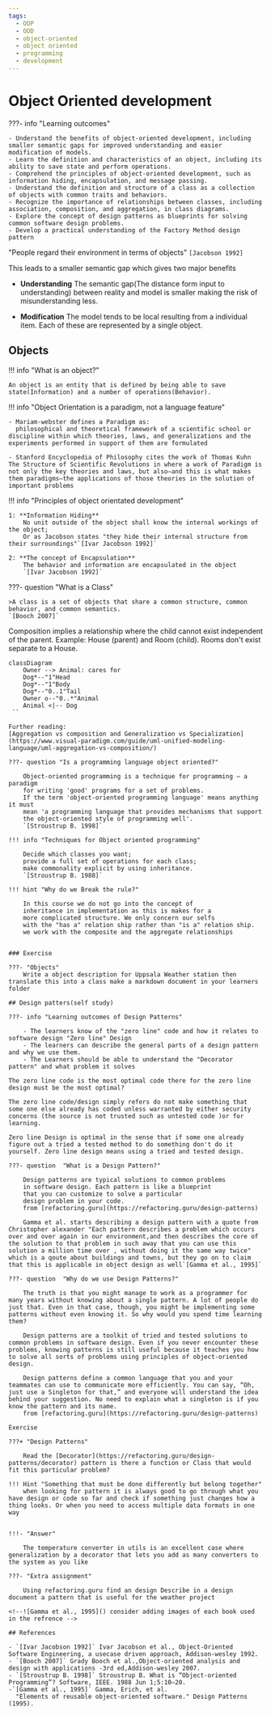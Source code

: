 ```yaml
---
tags:
  - OOP
  - OOD
  - object-oriented
  - object oriented
  - programming
  - development
---
```


# Object Oriented development

???- info "Learning outcomes"

    - Understand the benefits of object-oriented development, including smaller semantic gaps for improved understanding and easier modification of models.
    - Learn the definition and characteristics of an object, including its ability to save state and perform operations.
    - Comprehend the principles of object-oriented development, such as information hiding, encapsulation, and message passing.
    - Understand the definition and structure of a class as a collection of objects with common traits and behaviors.
    - Recognize the importance of relationships between classes, including association, composition, and aggregation, in class diagrams.
    - Explore the concept of design patterns as blueprints for solving common software design problems.
    - Develop a practical understanding of the Factory Method design pattern


"People regard their environment in terms of objects"
`[Jacobson 1992]`

This leads to a smaller semantic gap which
gives two major benefits

- **Understanding**
The semantic gap(The distance form input to understanding) between reality and model is smaller making the risk of misunderstanding less.

- **Modification**
    The model tends to be local resulting from a individual item. Each of these are represented by a single object.


## Objects

!!! info "What is an object?"

    An object is an entity that is defined by being able to save state(Information) and a number of operations(Behavior).

!!! info "Object Orientation is a paradigm, not a language feature"

    - Mariam-webster defines a Paradigm as:
      philosophical and theoretical framework of a scientific school or discipline within which theories, laws, and generalizations and the experiments performed in support of them are formulated

    - Stanford Encyclopedia of Philosophy cites the work of Thomas Kuhn The Structure of Scientific Revolutions in where a work of Paradigm is not only the key theories and laws, but also—and this is what makes them paradigms—the applications of those theories in the solution of important problems

!!! info "Principles of object orientated development"

    1: **Information Hiding**
        No unit outside of the object shall know the internal workings of the object;
        Or as Jacobson states "they hide their internal structure from their surroundings"`[Ivar Jacobson 1992]`

    2: **The concept of Encapsulation**
        The behavior and information are encapsulated in the object
        `[Ivar Jacobson 1992]`


???- question "What is a Class"

    >A class is a set of objects that share a common structure, common behavior, and common semantics.
    `[Booch 2007]`



Composition implies a relationship where the child cannot exist independent of the parent. Example: House (parent) and Room (child). Rooms don't exist separate to a House.


```mermaid
classDiagram
    Owner --> Animal: cares for
    Dog*--"1"Head
    Dog*--"1"Body
    Dog*--"0..1"Tail
    Owner o--"0..*"Animal
    Animal <|-- Dog
 ``

Further reading:
[Aggregation vs composition and Generalization vs Specialization](https://www.visual-paradigm.com/guide/uml-unified-modeling-language/uml-aggregation-vs-composition/)

???- question "Is a programming language object oriented?"

    Object-oriented programming is a technique for programming – a paradigm
    for writing 'good' programs for a set of problems.
    If the term 'object-oriented programming language' means anything it must
    mean 'a programming language that provides mechanisms that support
    the object-oriented style of programming well'.
    `[Stroustrup B. 1998]`

!!! info "Techniques for Object oriented programming"

    Decide which classes you want;
    provide a full set of operations for each class;
    make commonality explicit by using inheritance.
    `[Stroustrup B. 1988]`

!!! hint "Why do we Break the rule?"

    In this course we do not go into the concept of
    inheritance in implementation as this is makes for a
    more complicated structure. We only concern our selfs
    with the "has a" relation ship rather than "is a" relation ship.
    we work with the composite and the aggregate relationships


### Exercise

???- "Objects"
    Write a object description for Uppsala Weather station then translate this into a class make a markdown document in your learners folder

## Design patters(self study)

???- info "Learning outcomes of Design Patterns"

    - The learners know of the "zero line" code and how it relates to software design "Zero line" Design
    - The learners can describe the general parts of a design pattern and why we use them.
    - The Learners should be able to understand the "Decorator pattern" and what problem it solves

The zero line code is the most optimal code there for the zero line design must be the most optimal?

The zero line code/design simply refers do not make something that some one else already has coded unless warranted by either security concerns (the source is not trusted such as untested code )or for learning.

Zero line Design is optimal in the sense that if some one already figure out a tried a tested method to do something don't do it yourself. Zero line design means using a tried and tested design.

???- question  "What is a Design Pattern?"

    Design patterns are typical solutions to common problems
    in software design. Each pattern is like a blueprint
    that you can customize to solve a particular
    design problem in your code.
    from [refactoring.guru](https://refactoring.guru/design-patterns)

    Gamma et al. starts describing a design pattern with a quote from Christopher alexander "Each pattern describes a problem which occurs over and over again in our environment,and then describes the core of the solution to that problem in such away that you can use this solution a million time over , without doing it the same way twice" which is a qoute about buildings and towns, but they go on to claim that this is applicable in object design as well`[Gamma et al., 1995]`

???- question  "Why do we use Design Patterns?"

    The truth is that you might manage to work as a programmer for many years without knowing about a single pattern. A lot of people do just that. Even in that case, though, you might be implementing some patterns without even knowing it. So why would you spend time learning them?

    Design patterns are a toolkit of tried and tested solutions to common problems in software design. Even if you never encounter these problems, knowing patterns is still useful because it teaches you how to solve all sorts of problems using principles of object-oriented design.

    Design patterns define a common language that you and your teammates can use to communicate more efficiently. You can say, “Oh, just use a Singleton for that,” and everyone will understand the idea behind your suggestion. No need to explain what a singleton is if you know the pattern and its name.
    from [refactoring.guru](https://refactoring.guru/design-patterns)

Exercise

???+ "Design Patterns"

    Read the [Decorator](https://refactoring.guru/design-patterns/decorator) pattern is there a function or Class that would fit this particular problem?

!!! Hint "Something that must be done differently but belong together"
    when looking for pattern it is always good to go through what you have design or code so far and check if something just changes how a thing looks. Or when you need to access multiple data formats in one way


!!!- "Answer"

    The temperature converter in utils is an excellent case where generalization by a decorator that lets you add as many converters to the system as you like

???- "Extra assignment"

    Using refactoring.guru find an design Describe in a design document a pattern that is useful for the weather project

<!--![Gamma et al., 1995]() consider adding images of each book used in the refrence -->

## References

- `[Ivar Jacobson 1992]` Ivar Jacobson et al., Object-Oriented Software Engineering, a usecase driven approach, Addison-wesley 1992.
- `[Booch 2007]` Grady Booch et al.,Object-oriented analysis and design with applications -3rd ed,Addison-wesley 2007.
- `[Stroustrup B. 1998]` Stroustrup B. What is “Object-oriented Programming”? Software, IEEE. 1988 Jun 1;5:10–20.
-`[Gamma et al., 1995]` Gamma, Erich, et al.
  "Elements of reusable object-oriented software." Design Patterns (1995).

